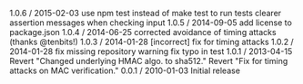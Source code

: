 1.0.6 / 2015-02-03
use npm test instead of make test to run tests
clearer assertion messages when checking input
1.0.5 / 2014-09-05
add license to package.json
1.0.4 / 2014-06-25
corrected avoidance of timing attacks (thanks @tenbits!)
1.0.3 / 2014-01-28
[incorrect] fix for timing attacks
1.0.2 / 2014-01-28
fix missing repository warning
fix typo in test
1.0.1 / 2013-04-15
Revert "Changed underlying HMAC algo. to sha512."
Revert "Fix for timing attacks on MAC verification."
0.0.1 / 2010-01-03
Initial release